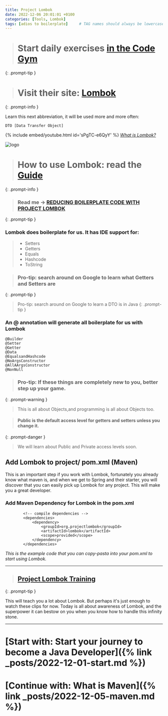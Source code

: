 ```yaml
---
title: Project Lombok
date: 2022-12-06 20:01:01 +0100
categories: [Tools, Lombok]
tags: [adios to boilerplate]     # TAG names should always be lowercase
---
```

> # Start daily exercises [in the Code Gym](https://codegym.cc/)
{: .prompt-tip }

> # Visit their site: [Lombok](https://projectlombok.org/ "project Lombok")
{: .prompt-info }

Learn this next abbreviation, it will be used more and more often:
~~~
DTO [Data Transfer Object]
~~~

{% include embed/youtube.html id='sPgTC-e6QyY' %}
_[What is Lombok?](https://www.youtube.com/watch?v=sPgTC-e6QyY  "adios to boilerplate")_

![logo](https://4.bp.blogspot.com/-7efUcTVdTsQ/XDSEvSNx89I/AAAAAAAAP8w/ipszrGWcFIUgUIgAFTitGDaZ5OntkQb5ACPcBGAYYCw/s1600/lombok-project-1-638.jpg)

> # How to use Lombok: read the [Guide](https://devwithus.com/lombok-constructor-annotations/  "Full guide")
{: .prompt-info }

> ### Read me -> [REDUCING BOILERPLATE CODE WITH PROJECT LOMBOK](https://objectcomputing.com/resources/publications/sett/january-2010-reducing-boilerplate-code-with-project-lombok "REDUCING BOILERPLATE CODE WITH PROJECT LOMBOK")
{: .prompt-tip }

### Lombok does boilerplate for us. It has IDE support for:
> - Setters
> - Getters
> - Equals
> - Hashcode
> - ToString

> ### Pro-tip: search around on Google to learn what Getters and Setters are
{: .prompt-tip }

> Pro-tip: search around on Google to learn a DTO is in Java
{: .prompt-tip }

### An @ annotation will generate all boilerplate for us with Lombok
~~~
@Builder
@Setter
@Getter
@Data
@EqualsandHashcode
@NoArgsConstructor
@AllAArgsConstructor
@NonNull
~~~

> ### Pro-tip: If these things are completely new to you, better step up your game. 
{: .prompt-warning }
> This is all about Objects,and programming is all about Objects too.

> #### Public is the default access level for getters and setters unless you change it.
{: .prompt-danger }
> We will learn about Public and Private access levels soon.

## Add Lombok to project/ pom.xml (Maven)
This is an important step if you work with Lombok, fortunately you already know what maven is, and when we get to Spring
and their starter, you will discover that you can easily pick up Lombok for any project. 
This will make you a great developer.



### Add Maven Dependency for Lombok in the pom.xml
~~~
        <!-- compile dependencies -->
        <dependencies>
            <dependency>
                <groupId>org.projectlombok</groupId>
                <artifactId>lombok</artifactId>
                <scope>provided</scope>
            </dependency>
        </dependencies>
~~~
_This is the example code that you can copy-pasta into your pom.xml to start using Lombok._

---
> ## [Project Lombok Training](https://www.youtube.com/playlist?list=PLiwhu8iLxKwLq6ywhKlDjEICChBvH0PfH)
{: .prompt-tip }

This will teach you a lot about Lombok. But perhaps it's just enough to watch these clips for now. Today is all about
awareness of Lombok, and the superpower it can bestow on you when you know how to handle this infinity stone.


***
# [Start with: Start your journey to become a Java Developer]({% link _posts/2022-12-01-start.md %})
# [Continue with: What is Maven]({% link _posts/2022-12-05-maven.md %})
